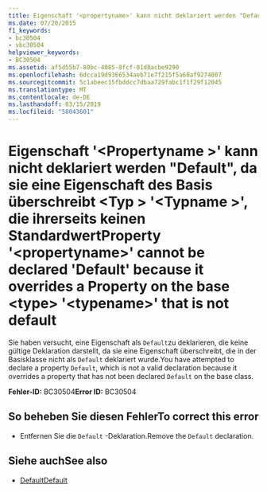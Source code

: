 ```yaml
---
title: Eigenschaft '<propertyname>' kann nicht deklariert werden "Default", da sie eine Eigenschaft des Basis überschreibt <type> "<typename>", die ihrerseits keinen Standardwert
ms.date: 07/20/2015
f1_keywords:
- bc30504
- vbc30504
helpviewer_keywords:
- BC30504
ms.assetid: af5d55b7-80bc-4085-8fcf-01d8acbe9290
ms.openlocfilehash: 6dcca19d9366534aeb71e7f215f5a60af9274807
ms.sourcegitcommit: 5c1abeec15fbddcc7dbaa729fabc1f1f29f12045
ms.translationtype: MT
ms.contentlocale: de-DE
ms.lasthandoff: 03/15/2019
ms.locfileid: "58043601"
---
```

# <a name="property-propertyname-cannot-be-declared-default-because-it-overrides-a-property-on-the-base-type-typename-that-is-not-default"></a><span data-ttu-id="4cd1a-102">Eigenschaft '\<Propertyname >' kann nicht deklariert werden "Default", da sie eine Eigenschaft des Basis überschreibt \<Typ > '\<Typname >', die ihrerseits keinen Standardwert</span><span class="sxs-lookup"><span data-stu-id="4cd1a-102">Property '\<propertyname>' cannot be declared 'Default' because it overrides a Property on the base \<type> '\<typename>' that is not default</span></span>
<span data-ttu-id="4cd1a-103">Sie haben versucht, eine Eigenschaft als `Default`zu deklarieren, die keine gültige Deklaration darstellt, da sie eine Eigenschaft überschreibt, die in der Basisklasse nicht als `Default` deklariert wurde.</span><span class="sxs-lookup"><span data-stu-id="4cd1a-103">You have attempted to declare a property `Default`, which is not a valid declaration because it overrides a property that has not been declared `Default` on the base class.</span></span>  
  
 <span data-ttu-id="4cd1a-104">**Fehler-ID:** BC30504</span><span class="sxs-lookup"><span data-stu-id="4cd1a-104">**Error ID:** BC30504</span></span>  
  
## <a name="to-correct-this-error"></a><span data-ttu-id="4cd1a-105">So beheben Sie diesen Fehler</span><span class="sxs-lookup"><span data-stu-id="4cd1a-105">To correct this error</span></span>  
  
-   <span data-ttu-id="4cd1a-106">Entfernen Sie die `Default` -Deklaration.</span><span class="sxs-lookup"><span data-stu-id="4cd1a-106">Remove the `Default` declaration.</span></span>  
  
## <a name="see-also"></a><span data-ttu-id="4cd1a-107">Siehe auch</span><span class="sxs-lookup"><span data-stu-id="4cd1a-107">See also</span></span>

- [<span data-ttu-id="4cd1a-108">Default</span><span class="sxs-lookup"><span data-stu-id="4cd1a-108">Default</span></span>](../../visual-basic/language-reference/modifiers/default.md)

